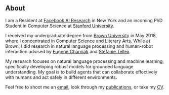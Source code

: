 ## About

I am a Resident at [Facebook AI Research](https://research.fb.com/category/facebook-ai-research/) in New York
and an incoming PhD Student in Computer Science at [Stanford University](https://cs.stanford.edu/).

I received my undergraduate degree from [Brown University](https://www.brown.edu/) in May 2018, where I concentrated in 
Computer Science and Literary Arts. While at Brown, I did research in natural language processing and human-robot 
interaction advised by [Eugene Charniak](http://cs.brown.edu/people/echarnia/) and [Stefanie Tellex](http://cs.brown.edu/people/stellex/).

My research focuses on natural language processing and machine learning, specifically developing robust models for 
grounded language understanding. My goal is to build agents that can collaborate effectively with humans and act safely
in different environments.

Feel free to shoot me an [email](m&#97;i&#108;to&#58;s&#105;&#100;d&#46;k&#37;&#54;1&#114;a&#109;c%68et&#105;&#64;&#103;&#109;&#97;%69l&#46;c&#111;m), look through my [publications](/#publications), or
take my [CV](/assets/cv/CV.pdf). 
